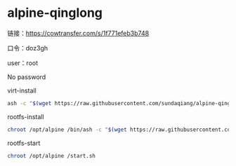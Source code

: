 # alpine-qinglong

链接：https://cowtransfer.com/s/1f771efeb3b748

口令：doz3gh

user：root

No password


virt-install
```sh
ash -c "$(wget https://raw.githubusercontent.com/sundaqiang/alpine-qinglong/main/virt-install.sh -q -O -)"
```

rootfs-install
```sh
chroot /opt/alpine /bin/ash -c "$(wget https://raw.githubusercontent.com/sundaqiang/alpine-qinglong/main/rootfs-install.sh -q -O -)"
```

rootfs-start
```sh
chroot /opt/alpine /start.sh
```
